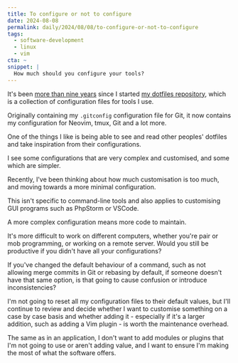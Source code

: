 ```yaml
---
title: To configure or not to configure
date: 2024-08-08
permalink: daily/2024/08/08/to-configure-or-not-to-configure
tags:
  - software-development
  - linux
  - vim
cta: ~
snippet: |
  How much should you configure your tools?
---
```


It's been [more than nine years][0] since I started [my dotfiles repository][1], which is a collection of configuration files for tools I use.

Originally containing my `.gitconfig` configuration file for Git, it now contains my configuration for Neovim, tmux, Git and a lot more.

One of the things I like is being able to see and read other peoples' dotfiles and take inspiration from their configurations.

I see some configurations that are very complex and customised, and some which are simpler.

Recently, I've been thinking about how much customisation is too much, and moving towards a more minimal configuration.

This isn't specific to command-line tools and also applies to customising GUI programs such as PhpStorm or VSCode.

A more complex configuration means more code to maintain.

It's more difficult to work on different computers, whether you're pair or mob programming, or working on a remote server. Would you still be productive if you didn't have all your configurations?

If you've changed the default behaviour of a command, such as not allowing merge commits in Git or rebasing by default, if someone doesn't have that same option, is that going to cause confusion or introduce inconsistencies?

I'm not going to reset all my configuration files to their default values, but I'll continue to review and decide whether I want to customise something on a case by case basis and whether adding it - especially if it's a larger addition, such as adding a Vim plugin - is worth the maintenance overhead.

The same as in an application, I don't want to add modules or plugins that I'm not going to use or aren't adding value, and I want to ensure I'm making the most of what the software offers.

[0]: {{site.url}}/archive/2023/08/08/8-years-of-dotfiles
[1]: https://github.com/opdavies/dotfiles.nix
